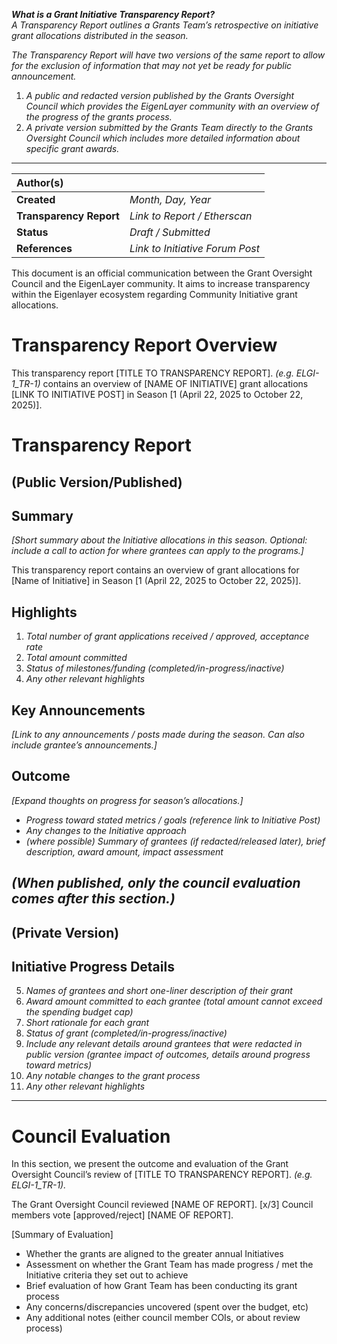   
***What is a Grant Initiative Transparency Report?***  
*A Transparency Report outlines a Grants Team’s retrospective on initiative grant allocations distributed in the season.*

*The Transparency Report will have two versions of the same report to allow for the exclusion of information that may not yet be ready for public announcement.*

1. *A public and redacted version published by the Grants Oversight Council which provides the EigenLayer community with an overview of the progress of the grants process.*  
2. *A private version submitted by the Grants Team directly to the Grants Oversight Council which includes more detailed information about specific grant awards.*

---

| Author(s) |  |
| :---- | :---- |
| **Created** | *Month, Day, Year* |
| **Transparency Report** | *Link to Report / Etherscan* |
| **Status** | *Draft / Submitted* |
| **References** | *Link to Initiative Forum Post* |

This document is an official communication between the Grant Oversight Council and the EigenLayer community. It aims to increase transparency within the Eigenlayer ecosystem regarding Community Initiative grant allocations.

# Transparency Report Overview

This transparency report \[TITLE TO TRANSPARENCY REPORT\]. *(e.g. ELGI-1\_TR-1)* contains an overview of \[NAME OF INITIATIVE\] grant allocations \[LINK TO INITIATIVE POST\] in Season \[1 (April 22, 2025 to October 22, 2025)\].

# Transparency Report

## **(Public Version/Published)**

## Summary

*\[Short summary about the Initiative allocations in this season. Optional: include a call to action for where grantees can apply to the programs.\]*

This transparency report contains an overview of grant allocations for \[Name of Initiative\] in Season \[1 (April 22, 2025 to October 22, 2025)\].

## Highlights

1. *Total number of grant applications received / approved, acceptance rate*  
2. *Total amount committed*  
3. *Status of milestones/funding (completed/in-progress/inactive)*  
4. *Any other relevant highlights*

## Key Announcements

*\[Link to any announcements / posts made during the season. Can also include grantee’s announcements.\]*

## Outcome

*\[Expand thoughts on progress for season’s allocations.\]*

* *Progress toward stated metrics / goals (reference link to Initiative Post)*  
* *Any changes to the Initiative approach*  
* *(where possible) Summary of grantees (if redacted/released later), brief description, award amount, impact assessment*

*(When published, only the council evaluation comes after this section.)*   
---

## **(Private Version)**

## Initiative Progress Details

5. *Names of grantees and short one-liner description of their grant*  
6. *Award amount committed to each grantee (total amount cannot exceed the spending budget cap)*  
7. *Short rationale for each grant*  
8. *Status of grant (completed/in-progress/inactive)*  
9. *Include any relevant details around grantees that were redacted in public version (grantee impact of outcomes, details around progress toward metrics)*  
10. *Any notable changes to the grant process*  
11. *Any other relevant highlights*

---

# Council Evaluation

In this section, we present the outcome and evaluation of the Grant Oversight Council’s review of \[TITLE TO TRANSPARENCY REPORT\]. *(e.g. ELGI-1\_TR-1).*

The Grant Oversight Council reviewed \[NAME OF REPORT\]. \[x/3\] Council members vote \[approved/reject\] \[NAME OF REPORT\].

\[Summary of Evaluation\]

* Whether the grants are aligned to the greater annual Initiatives  
* Assessment on whether the Grant Team has made progress / met the Initiative criteria they set out to achieve  
* Brief evaluation of how Grant Team has been conducting its grant process  
* Any concerns/discrepancies uncovered (spent over the budget, etc)  
* Any additional notes (either council member COIs, or about review process)

